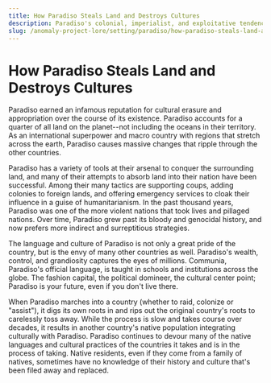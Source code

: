```yaml
---
title: How Paradiso Steals Land and Destroys Cultures
description: Paradiso's colonial, imperialist, and exploitative tendencies.
slug: /anomaly-project-lore/setting/paradiso/how-paradiso-steals-land-and-destroys-cultures
---
```


# How Paradiso Steals Land and Destroys Cultures

Paradiso earned an infamous reputation for cultural erasure and appropriation over the course of its existence. Paradiso accounts for a quarter of all land on the planet--not including the oceans in their territory. As an international superpower and macro country with regions that stretch across the earth, Paradiso causes massive changes that ripple through the other countries.

Paradiso has a variety of tools at their arsenal to conquer the surrounding land, and many of their attempts to absorb land into their nation have been successful. Among their many tactics are supporting coups, adding colonies to foreign lands, and offering emergency services to cloak their influence in a guise of humanitarianism. In the past thousand years, Paradiso was one of the more violent nations that took lives and pillaged nations. Over time, Paradiso grew past its bloody and genocidal history, and now prefers more indirect and surreptitious strategies.

The language and culture of Paradiso is not only a great pride of the country, but is the envy of many other countries as well. Paradiso's wealth, control, and grandiosity captures the eyes of millions. Communia, Paradiso's official language, is taught in schools and institutions across the globe. The fashion capital, the political domineer, the cultural center point; Paradiso is your future, even if you don't live there.

When Paradiso marches into a country (whether to raid, colonize or "assist"), it digs its own roots in and rips out the original country's roots to carelessly toss away. While the process is slow and takes course over decades, it results in another country's native population integrating culturally with Paradiso. Paradiso continues to devour many of the native languages and cultural practices of the countries it takes and is in the process of taking. Native residents, even if they come from a family of natives, sometimes have no knowledge of their history and culture that's been filed away and replaced.